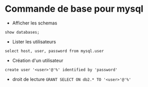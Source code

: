 Commande de base pour mysql
================

- Afficher les schemas 

`show databases;`

- Lister les utilisateurs

`select host, user, password from mysql.user`

- Création d'un utilisateur

`create user '<user>'@'%' identified by 'password'`

- droit de lecture
`GRANT SELECT ON db2.* TO '<user>'@'%'`

